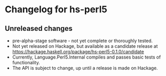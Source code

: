# Changelog for hs-perl5

## Unreleased changes

- pre-alpha-stage software - not yet complete or thoroughly tested.
- Not yet released on Hackage, but available as a candidate release at
  <https://hackage.haskell.org/package/hs-perl5-0.1.0/candidate>
- Currently, Language.Perl5.Internal compiles and passes basic tests
  of functionality.
- The API is subject to change, up until a release is made on Hackage.

